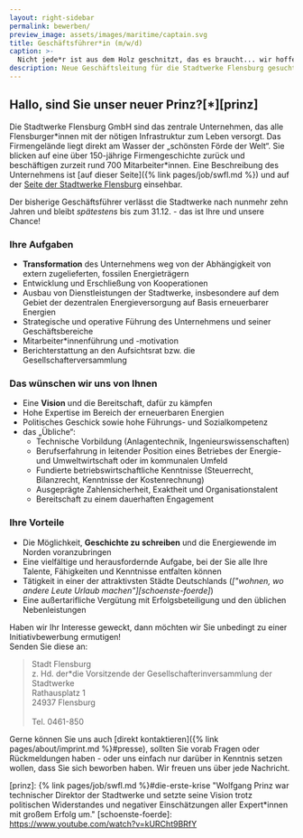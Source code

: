 ```yaml
---
layout: right-sidebar
permalink: bewerben/
preview_image: assets/images/maritime/captain.svg
title: Geschäftsführer*in (m/w/d)
caption: >-
  Nicht jede*r ist aus dem Holz geschnitzt, das es braucht... wir hoffen, dass Sie es sind! Erhalten Sie hier einen Überblick über das Anforderungsprofil der höchstdotierten Stelle Flensburgs.
description: Neue Geschäftsleitung für die Stadtwerke Flensburg gesucht!
---
```


## Hallo, sind Sie unser neuer Prinz?[\*][prinz]

Die Stadtwerke Flensburg GmbH sind das zentrale Unternehmen, das alle Flensburger*innen mit der nötigen Infrastruktur zum Leben versorgt. Das Firmengelände liegt direkt am Wasser der „schönsten Förde der Welt“. Sie blicken auf eine über 150-jährige Firmengeschichte zurück und beschäftigen zurzeit rund 700 Mitarbeiter\*innen. Eine Beschreibung des Unternehmens ist [auf dieser Seite]({% link pages/job/swfl.md %}) und auf der [Seite der Stadtwerke Flensburg]() einsehbar.

Der bisherige Geschäftsführer verlässt die Stadtwerke nach nunmehr zehn Jahren und bleibt *spätestens* bis zum 31.12. - das ist Ihre und unsere Chance! 

### Ihre Aufgaben

* **Transformation** des Unternehmens weg von der Abhängigkeit von extern zugelieferten, fossilen Energieträgern
* Entwicklung und Erschließung von Kooperationen 
* Ausbau von Dienstleistungen der Stadtwerke, insbesondere auf dem Gebiet der dezentralen Energieversorgung auf Basis erneuerbarer Energien 
* Strategische und operative Führung des Unternehmens und seiner Geschäftsbereiche
* Mitarbeiter\*innenführung und -motivation 
* Berichterstattung an den Aufsichtsrat bzw. die Gesellschafterversammlung

### Das wünschen wir uns von Ihnen

* Eine **Vision** und die Bereitschaft, dafür zu kämpfen
* Hohe Expertise im Bereich der erneuerbaren Energien
* Politisches Geschick sowie hohe Führungs- und Sozialkompetenz
* das „Übliche“:
    * Technische Vorbildung (Anlagentechnik, Ingenieurswissenschaften)
    * Berufserfahrung in leitender Position eines Betriebes der Energie- und Umweltwirtschaft oder im kommunalen Umfeld  
    * Fundierte betriebswirtschaftliche Kenntnisse (Steuerrecht, Bilanzrecht, Kenntnisse der Kostenrechnung)
    * Ausgeprägte Zahlensicherheit, Exaktheit und Organisationstalent
    * Bereitschaft zu einem dauerhaften Engagement

### Ihre Vorteile

* Die Möglichkeit, **Geschichte zu schreiben** und die Energiewende im Norden voranzubringen
* Eine vielfältige und herausfordernde Aufgabe, bei der Sie alle Ihre Talente, Fähigkeiten und Kenntnisse entfalten können
* Tätigkeit in einer der attraktivsten Städte Deutschlands (*["wohnen, wo andere Leute Urlaub machen"][schoenste-foerde]*)
* Eine außertarifliche Vergütung mit Erfolgsbeteiligung und den üblichen Nebenleistungen

Haben wir Ihr Interesse geweckt, dann möchten wir Sie unbedingt zu einer Initiativbewerbung ermutigen!  
Senden Sie diese an:

> Stadt Flensburg  
z. Hd. der\*die Vorsitzende der Gesellschafterinversammlung der Stadtwerke  
Rathausplatz 1  
24937 Flensburg<br>    
Tel. 0461-850

Gerne können Sie uns auch [direkt kontaktieren]({% link pages/about/imprint.md %}#presse), sollten Sie vorab Fragen oder Rückmeldungen haben - oder uns einfach nur darüber in Kenntnis setzen wollen, dass Sie sich beworben haben. Wir freuen uns über jede Nachricht.


  [prinz]: {% link pages/job/swfl.md %}#die-erste-krise "Wolfgang Prinz war technischer Direktor der Stadtwerke und setzte seine Vision trotz politischen Widerstandes und negativer Einschätzungen aller Expert*innen mit großem Erfolg um."
  [schoenste-foerde]: https://www.youtube.com/watch?v=kURCht9BRfY